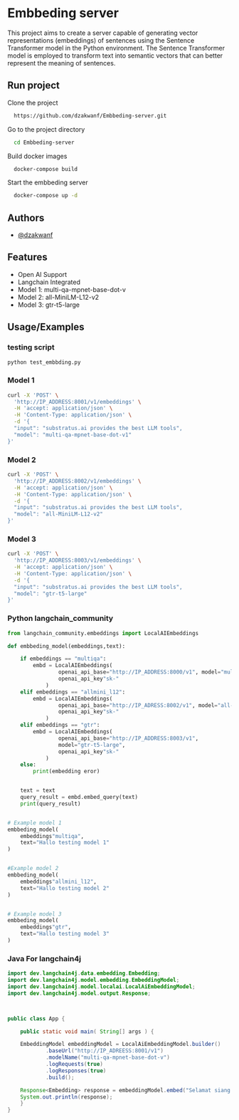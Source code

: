 
# Embbeding server

This project aims to create a server capable of generating vector representations (embeddings) of sentences using the Sentence Transformer model in the Python environment. The Sentence Transformer model is employed to transform text into semantic vectors that can better represent the meaning of sentences.


## Run project

Clone the project

```bash
  https://github.com/dzakwanf/Embbeding-server.git
```

Go to the project directory

```bash
  cd Embbeding-server
```

Build docker images 

```bash
  docker-compose build
```

Start the embbeding server

```bash
  docker-compose up -d
```


## Authors

- [@dzakwanf](https://www.github.com/octokatherine)


## Features

- Open AI Support
- Langchain Integrated
- Model 1: multi-qa-mpnet-base-dot-v
- Model 2: all-MiniLM-L12-v2
- Model 3: gtr-t5-large



## Usage/Examples


### testing script

```python
python test_embbding.py
```

###  Model 1


```bash
curl -X 'POST' \
  'http://IP_ADDRESS:8001/v1/embeddings' \
  -H 'accept: application/json' \
  -H 'Content-Type: application/json' \
  -d '{
  "input": "substratus.ai provides the best LLM tools",
  "model": "multi-qa-mpnet-base-dot-v1"
}'
```

###  Model 2

```bash
curl -X 'POST' \
  'http://IP_ADDRESS:8002/v1/embeddings' \
  -H 'accept: application/json' \
  -H 'Content-Type: application/json' \
  -d '{
  "input": "substratus.ai provides the best LLM tools",
  "model": "all-MiniLM-L12-v2"
}'
```


###  Model 3

```bash
curl -X 'POST' \
  'http://IP_ADDRESS:8003/v1/embeddings' \
  -H 'accept: application/json' \
  -H 'Content-Type: application/json' \
  -d '{
  "input": "substratus.ai provides the best LLM tools",
  "model": "gtr-t5-large"
}'
```


### Python langchain_community

```python
from langchain_community.embeddings import LocalAIEmbeddings

def embbeding_model(embeddings,text):

    if embeddings == "multiqa":
        embd = LocalAIEmbeddings(
                openai_api_base="http://IP_ADDRESS:8000/v1", model="multi-qa-mpnet-base-dot-v", 
                openai_api_key"sk-"
            )
    elif embeddings == "allmini_l12":
        embd = LocalAIEmbeddings(
                openai_api_base="http://IP_ADRESS:8002/v1", model="all-MiniLM-L12-v2", 
                openai_api_key"sk-"
            )
    elif embeddings == "gtr":
        embd = LocalAIEmbeddings(
                openai_api_base="http://IP_ADDRESS:8003/v1", 
                model="gtr-t5-large", 
                openai_api_key"sk-"
            )
    else: 
        print(embedding eror)


    text = text
    query_result = embd.embed_query(text)
    print(query_result)


# Example model 1
embbeding_model(
    embeddings"multiqa",
    text="Hallo testing model 1"
)


#Example model 2
embbeding_model(
    embeddings"allmini_l12",
    text="Hallo testing model 2"
)


# Example model 3
embbeding_model(
    embeddings"gtr",
    text="Hallo testing model 3"
)

```

### Java For langchain4j
``` Java
import dev.langchain4j.data.embedding.Embedding;
import dev.langchain4j.model.embedding.EmbeddingModel;
import dev.langchain4j.model.localai.LocalAiEmbeddingModel;
import dev.langchain4j.model.output.Response;



public class App {

    public static void main( String[] args ) {

    EmbeddingModel embeddingModel = LocalAiEmbeddingModel.builder()
            .baseUrl("http://IP_ADREESS:8001/v1")
            .modelName("multi-qa-mpnet-base-dot-v")
            .logRequests(true)
            .logResponses(true)
            .build();

    Response<Embedding> response = embeddingModel.embed("Selamat siang mas ainul");
    System.out.println(response);
    }
}

```